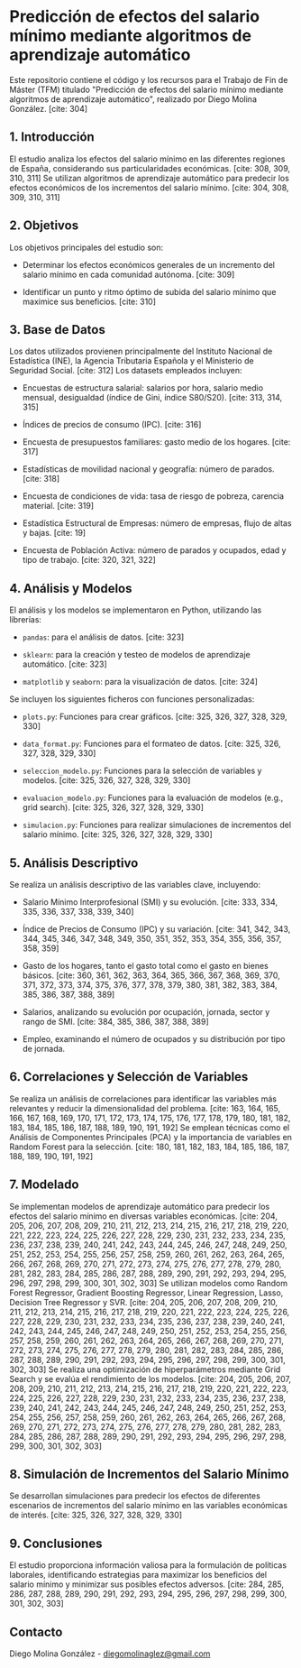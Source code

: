 # Predicción de efectos del salario mínimo mediante algoritmos de aprendizaje automático

Este repositorio contiene el código y los recursos para el Trabajo de Fin de Máster (TFM) titulado "Predicción de efectos del salario mínimo mediante algoritmos de aprendizaje automático", realizado por Diego Molina González. [cite: 304]

## 1. Introducción

El estudio analiza los efectos del salario mínimo en las diferentes regiones de España, considerando sus particularidades económicas. [cite: 308, 309, 310, 311] Se utilizan algoritmos de aprendizaje automático para predecir los efectos económicos de los incrementos del salario mínimo. [cite: 304, 308, 309, 310, 311]

## 2. Objetivos

Los objetivos principales del estudio son:

* Determinar los efectos económicos generales de un incremento del salario mínimo en cada comunidad autónoma. [cite: 309]
   
* Identificar un punto y ritmo óptimo de subida del salario mínimo que maximice sus beneficios. [cite: 310]

## 3. Base de Datos

Los datos utilizados provienen principalmente del Instituto Nacional de Estadística (INE), la Agencia Tributaria Española y el Ministerio de Seguridad Social. [cite: 312] Los datasets empleados incluyen:

* Encuestas de estructura salarial: salarios por hora, salario medio mensual, desigualdad (índice de Gini, índice S80/S20). [cite: 313, 314, 315]
   
* Índices de precios de consumo (IPC). [cite: 316]
   
* Encuesta de presupuestos familiares: gasto medio de los hogares. [cite: 317]
   
* Estadísticas de movilidad nacional y geografía: número de parados. [cite: 318]
   
* Encuesta de condiciones de vida: tasa de riesgo de pobreza, carencia material. [cite: 319]
   
* Estadística Estructural de Empresas: número de empresas, flujo de altas y bajas. [cite: 19]
   
* Encuesta de Población Activa: número de parados y ocupados, edad y tipo de trabajo. [cite: 320, 321, 322]

## 4. Análisis y Modelos

El análisis y los modelos se implementaron en Python, utilizando las librerías:

* `pandas`: para el análisis de datos. [cite: 323]
   
* `sklearn`: para la creación y testeo de modelos de aprendizaje automático. [cite: 323]
   
* `matplotlib` y `seaborn`: para la visualización de datos. [cite: 324]

Se incluyen los siguientes ficheros con funciones personalizadas:

* `plots.py`: Funciones para crear gráficos. [cite: 325, 326, 327, 328, 329, 330]
   
* `data_format.py`: Funciones para el formateo de datos. [cite: 325, 326, 327, 328, 329, 330]
   
* `seleccion_modelo.py`: Funciones para la selección de variables y modelos. [cite: 325, 326, 327, 328, 329, 330]
   
* `evaluacion_modelo.py`: Funciones para la evaluación de modelos (e.g., grid search). [cite: 325, 326, 327, 328, 329, 330]

* `simulacion.py`: Funciones para realizar simulaciones de incrementos del salario mínimo. [cite: 325, 326, 327, 328, 329, 330]

## 5. Análisis Descriptivo

Se realiza un análisis descriptivo de las variables clave, incluyendo:

* Salario Mínimo Interprofesional (SMI) y su evolución. [cite: 333, 334, 335, 336, 337, 338, 339, 340]
   
* Índice de Precios de Consumo (IPC) y su variación. [cite: 341, 342, 343, 344, 345, 346, 347, 348, 349, 350, 351, 352, 353, 354, 355, 356, 357, 358, 359]
   
* Gasto de los hogares, tanto el gasto total como el gasto en bienes básicos. [cite: 360, 361, 362, 363, 364, 365, 366, 367, 368, 369, 370, 371, 372, 373, 374, 375, 376, 377, 378, 379, 380, 381, 382, 383, 384, 385, 386, 387, 388, 389]
   
* Salarios, analizando su evolución por ocupación, jornada, sector y rango de SMI. [cite: 384, 385, 386, 387, 388, 389]

* Empleo, examinando el número de ocupados y su distribución por tipo de jornada.

## 6. Correlaciones y Selección de Variables

Se realiza un análisis de correlaciones para identificar las variables más relevantes y reducir la dimensionalidad del problema. [cite: 163, 164, 165, 166, 167, 168, 169, 170, 171, 172, 173, 174, 175, 176, 177, 178, 179, 180, 181, 182, 183, 184, 185, 186, 187, 188, 189, 190, 191, 192] Se emplean técnicas como el Análisis de Componentes Principales (PCA) y la importancia de variables en Random Forest para la selección. [cite: 180, 181, 182, 183, 184, 185, 186, 187, 188, 189, 190, 191, 192]

## 7. Modelado

Se implementan modelos de aprendizaje automático para predecir los efectos del salario mínimo en diversas variables económicas. [cite: 204, 205, 206, 207, 208, 209, 210, 211, 212, 213, 214, 215, 216, 217, 218, 219, 220, 221, 222, 223, 224, 225, 226, 227, 228, 229, 230, 231, 232, 233, 234, 235, 236, 237, 238, 239, 240, 241, 242, 243, 244, 245, 246, 247, 248, 249, 250, 251, 252, 253, 254, 255, 256, 257, 258, 259, 260, 261, 262, 263, 264, 265, 266, 267, 268, 269, 270, 271, 272, 273, 274, 275, 276, 277, 278, 279, 280, 281, 282, 283, 284, 285, 286, 287, 288, 289, 290, 291, 292, 293, 294, 295, 296, 297, 298, 299, 300, 301, 302, 303] Se utilizan modelos como Random Forest Regressor, Gradient Boosting Regressor, Linear Regression, Lasso, Decision Tree Regressor y SVR. [cite: 204, 205, 206, 207, 208, 209, 210, 211, 212, 213, 214, 215, 216, 217, 218, 219, 220, 221, 222, 223, 224, 225, 226, 227, 228, 229, 230, 231, 232, 233, 234, 235, 236, 237, 238, 239, 240, 241, 242, 243, 244, 245, 246, 247, 248, 249, 250, 251, 252, 253, 254, 255, 256, 257, 258, 259, 260, 261, 262, 263, 264, 265, 266, 267, 268, 269, 270, 271, 272, 273, 274, 275, 276, 277, 278, 279, 280, 281, 282, 283, 284, 285, 286, 287, 288, 289, 290, 291, 292, 293, 294, 295, 296, 297, 298, 299, 300, 301, 302, 303] Se realiza una optimización de hiperparámetros mediante Grid Search y se evalúa el rendimiento de los modelos. [cite: 204, 205, 206, 207, 208, 209, 210, 211, 212, 213, 214, 215, 216, 217, 218, 219, 220, 221, 222, 223, 224, 225, 226, 227, 228, 229, 230, 231, 232, 233, 234, 235, 236, 237, 238, 239, 240, 241, 242, 243, 244, 245, 246, 247, 248, 249, 250, 251, 252, 253, 254, 255, 256, 257, 258, 259, 260, 261, 262, 263, 264, 265, 266, 267, 268, 269, 270, 271, 272, 273, 274, 275, 276, 277, 278, 279, 280, 281, 282, 283, 284, 285, 286, 287, 288, 289, 290, 291, 292, 293, 294, 295, 296, 297, 298, 299, 300, 301, 302, 303]

## 8. Simulación de Incrementos del Salario Mínimo

Se desarrollan simulaciones para predecir los efectos de diferentes escenarios de incrementos del salario mínimo en las variables económicas de interés. [cite: 325, 326, 327, 328, 329, 330]

## 9. Conclusiones

El estudio proporciona información valiosa para la formulación de políticas laborales, identificando estrategias para maximizar los beneficios del salario mínimo y minimizar sus posibles efectos adversos. [cite: 284, 285, 286, 287, 288, 289, 290, 291, 292, 293, 294, 295, 296, 297, 298, 299, 300, 301, 302, 303]

## Contacto

Diego Molina González - diegomolinaglez@gmail.com

